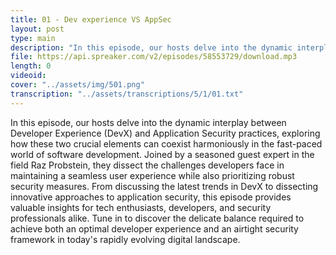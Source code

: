 ```yaml
---
title: 01 - Dev experience VS AppSec
layout: post
type: main
description: "In this episode, our hosts delve into the dynamic interplay between Developer Experience (DevX) and Application Security practices, exploring how these two crucial elements can coexist harmoniously in the fast-paced world of software development. Joined by a seasoned guest expert in the field Raz Probstein, they dissect the challenges developers face in maintaining a seamless user experience while also prioritizing robust security measures. From discussing the latest trends in DevX to dissecting innovative approaches to application security, this episode provides valuable insights for tech enthusiasts, developers, and security professionals alike. Tune in to discover the delicate balance required to achieve both an optimal developer experience and an airtight security framework in today's rapidly evolving digital landscape."
file: https://api.spreaker.com/v2/episodes/58553729/download.mp3
length: 0
videoid: 
cover: "../assets/img/501.png"
transcription: "../assets/transcriptions/5/1/01.txt"
---
```


In this episode, our hosts delve into the dynamic interplay between Developer Experience (DevX) and Application Security practices, exploring how these two crucial elements can coexist harmoniously in the fast-paced world of software development. Joined by a seasoned guest expert in the field Raz Probstein, they dissect the challenges developers face in maintaining a seamless user experience while also prioritizing robust security measures. From discussing the latest trends in DevX to dissecting innovative approaches to application security, this episode provides valuable insights for tech enthusiasts, developers, and security professionals alike. Tune in to discover the delicate balance required to achieve both an optimal developer experience and an airtight security framework in today's rapidly evolving digital landscape.